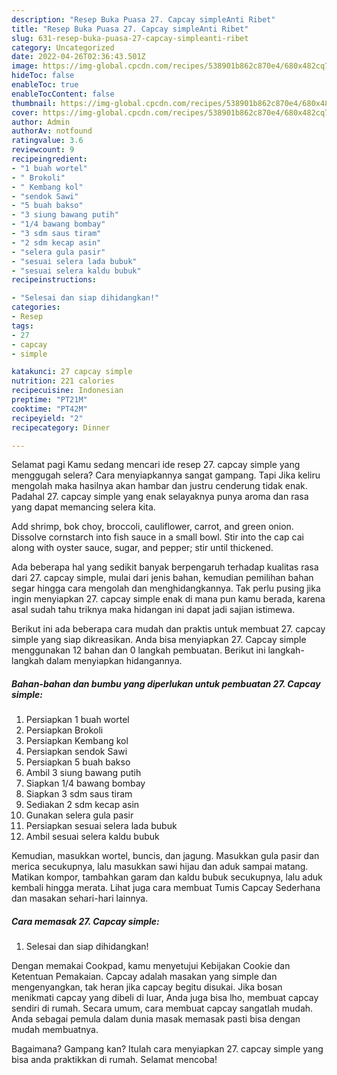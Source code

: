 ```yaml
---
description: "Resep Buka Puasa 27. Capcay simpleAnti Ribet"
title: "Resep Buka Puasa 27. Capcay simpleAnti Ribet"
slug: 631-resep-buka-puasa-27-capcay-simpleanti-ribet
category: Uncategorized
date: 2022-04-26T02:36:43.501Z
image: https://img-global.cpcdn.com/recipes/538901b862c870e4/680x482cq70/27-capcay-simple-foto-resep-utama.jpg
hideToc: false
enableToc: true
enableTocContent: false
thumbnail: https://img-global.cpcdn.com/recipes/538901b862c870e4/680x482cq70/27-capcay-simple-foto-resep-utama.jpg
cover: https://img-global.cpcdn.com/recipes/538901b862c870e4/680x482cq70/27-capcay-simple-foto-resep-utama.jpg
author: Admin
authorAv: notfound
ratingvalue: 3.6
reviewcount: 9
recipeingredient:
- "1 buah wortel"
- " Brokoli"
- " Kembang kol"
- "sendok Sawi"
- "5 buah bakso"
- "3 siung bawang putih"
- "1/4 bawang bombay"
- "3 sdm saus tiram"
- "2 sdm kecap asin"
- "selera gula pasir"
- "sesuai selera lada bubuk"
- "sesuai selera kaldu bubuk"
recipeinstructions:

- "Selesai dan siap dihidangkan!"
categories:
- Resep
tags:
- 27
- capcay
- simple

katakunci: 27 capcay simple 
nutrition: 221 calories
recipecuisine: Indonesian
preptime: "PT21M"
cooktime: "PT42M"
recipeyield: "2"
recipecategory: Dinner

---
```



Selamat pagi Kamu sedang mencari ide resep 27. capcay simple yang menggugah selera? Cara menyiapkannya sangat gampang. Tapi Jika keliru mengolah maka hasilnya akan hambar dan justru cenderung tidak enak. Padahal 27. capcay simple yang enak selayaknya punya aroma dan rasa yang dapat memancing selera kita.


Add shrimp, bok choy, broccoli, cauliflower, carrot, and green onion. Dissolve cornstarch into fish sauce in a small bowl. Stir into the cap cai along with oyster sauce, sugar, and pepper; stir until thickened.

Ada beberapa hal yang sedikit banyak berpengaruh terhadap kualitas rasa dari 27. capcay simple, mulai dari jenis bahan, kemudian pemilihan bahan segar hingga cara mengolah dan menghidangkannya. Tak perlu pusing jika ingin menyiapkan 27. capcay simple enak di mana pun kamu berada, karena asal sudah tahu triknya maka hidangan ini dapat jadi sajian istimewa.


Berikut ini ada beberapa cara mudah dan praktis untuk membuat 27. capcay simple yang siap dikreasikan. Anda bisa menyiapkan 27. Capcay simple menggunakan 12 bahan dan 0 langkah pembuatan. Berikut ini langkah-langkah dalam menyiapkan hidangannya.

<!--inarticleads1-->

##### Bahan-bahan dan bumbu yang diperlukan untuk pembuatan 27. Capcay simple:

1. Persiapkan 1 buah wortel
1. Persiapkan  Brokoli
1. Persiapkan  Kembang kol
1. Persiapkan sendok Sawi
1. Persiapkan 5 buah bakso
1. Ambil 3 siung bawang putih
1. Siapkan 1/4 bawang bombay
1. Siapkan 3 sdm saus tiram
1. Sediakan 2 sdm kecap asin
1. Gunakan selera gula pasir
1. Persiapkan sesuai selera lada bubuk
1. Ambil sesuai selera kaldu bubuk


Kemudian, masukkan wortel, buncis, dan jagung. Masukkan gula pasir dan merica secukupnya, lalu masukkan sawi hijau dan aduk sampai matang. Matikan kompor, tambahkan garam dan kaldu bubuk secukupnya, lalu aduk kembali hingga merata. Lihat juga cara membuat Tumis Capcay Sederhana dan masakan sehari-hari lainnya. 

<!--inarticleads2-->

##### Cara memasak 27. Capcay simple:


1. Selesai dan siap dihidangkan!

Dengan memakai Cookpad, kamu menyetujui Kebijakan Cookie dan Ketentuan Pemakaian. Capcay adalah masakan yang simple dan mengenyangkan, tak heran jika capcay begitu disukai. Jika bosan menikmati capcay yang dibeli di luar, Anda juga bisa lho, membuat capcay sendiri di rumah. Secara umum, cara membuat capcay sangatlah mudah. Anda sebagai pemula dalam dunia masak memasak pasti bisa dengan mudah membuatnya. 

Bagaimana? Gampang kan? Itulah cara menyiapkan 27. capcay simple yang bisa anda praktikkan di rumah. Selamat mencoba!
